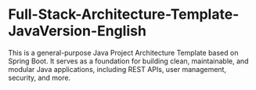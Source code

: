 # Full-Stack-Architecture-Template-JavaVersion-English
This is a general-purpose Java Project Architecture Template based on Spring Boot. It serves as a foundation for building clean, maintainable, and modular Java applications, including REST APIs, user management, security, and more.
